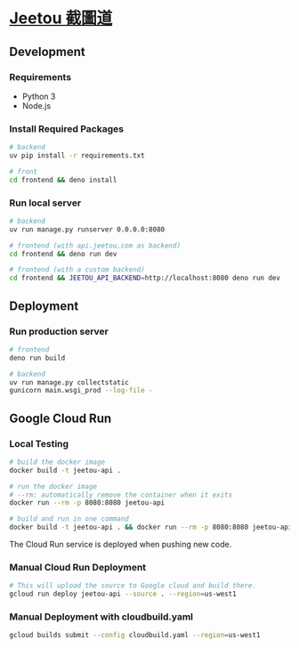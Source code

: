 # [Jeetou 截圖道](https://jeetou.com)

## Development

### Requirements

* Python 3
* Node.js

### Install Required Packages

```bash
# backend
uv pip install -r requirements.txt

# front
cd frontend && deno install
```

### Run local server

```bash
# backend
uv run manage.py runserver 0.0.0.0:8080

# frontend (with api.jeetou.com as backend)
cd frontend && deno run dev

# frontend (with a custom backend)
cd frontend && JEETOU_API_BACKEND=http://localhost:8080 deno run dev
```

## Deployment

### Run production server

```bash
# frontend
deno run build

# backend
uv run manage.py collectstatic
gunicorn main.wsgi_prod --log-file -
```

## Google Cloud Run

### Local Testing

```sh
# build the docker image
docker build -t jeetou-api .

# run the docker image
# --rm: automatically remove the container when it exits
docker run --rm -p 8080:8080 jeetou-api

# build and run in one command
docker build -t jeetou-api . && docker run --rm -p 8080:8080 jeetou-api
```

The Cloud Run service is deployed when pushing new code.

### Manual Cloud Run Deployment

```sh
# This will upload the source to Google cloud and build there.
gcloud run deploy jeetou-api --source . --region=us-west1
```

### Manual Deployment with cloudbuild.yaml

```sh
gcloud builds submit --config cloudbuild.yaml --region=us-west1
```
